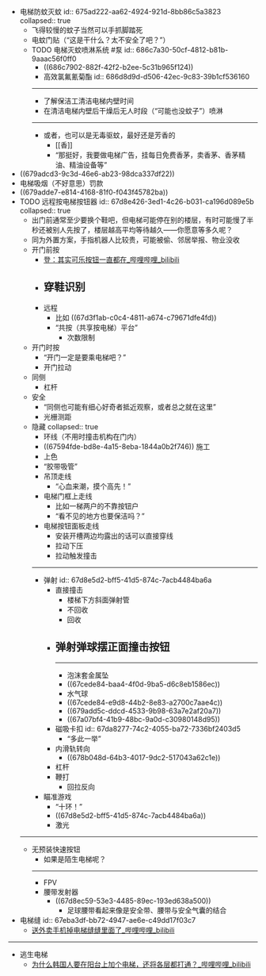 - 电梯防蚊灭蚊
  id:: 675ad222-aa62-4924-921d-8bb86c5a3823
  collapsed:: true
	- 飞得较慢的蚊子当然可以手抓脚踏死
	- 电蚊门贴（“这是干什么？太不安全了吧？”）
	- TODO 电梯灭蚊喷淋系统 #泵
	  id:: 686c7a30-50cf-4812-b81b-9aaac56f0ff0
		- ((686c7902-882f-42f2-b2ee-5c31b965f124))
		- 高效氯氟氰菊酯
		  id:: 686d8d9d-d506-42ec-9c83-39b1cf536160
		- ---
		- 了解保洁工清洁电梯内壁时间
		- 在清洁电梯内壁后干燥后无人时段（“可能也没蚊子”）喷淋
		- ---
		- 或者，也可以是无毒驱蚊，最好还是芳香的
			- [[香]]
			- “那挺好，我要做电梯广告，挂每日免费香茅，卖香茅、香茅精油、精油设备等”
- ((679adcd3-9c3d-46e6-ab23-98dca337df22))
- 电梯吸烟（不好意思）罚款
- ((679adde7-e814-4168-81f0-f043f45782ba))
- TODO 远程按电梯按钮器
  id:: 67d8e426-3ed1-4c26-b031-ca196d089e5b
  collapsed:: true
	- 出门前通常至少要换个鞋吧，但电梯可能停在别的楼层，有时可能慢了半秒还被别人先按了，楼层越高平均等待越久——你愿意等多久呢？
	- 同为外置方案，手指机器人比较贵，可能被偷、邻居举报、物业没收
	- 开门前按
		- [登：其实可乐按钮一直都在_哔哩哔哩_bilibili](https://www.bilibili.com/video/BV1JyFJeyEem/)
		- 穿鞋识别
			-
		- 远程
			- 比如 ((67d3f1ab-c0c4-4811-a674-c79671dfe4fd))
			- “共按（共享按电梯）平台”
				- 次数限制
	- 开门时按
		- “开门一定是要乘电梯吧？”
		- 开门拉动
	- 同侧
		- 杠杆
	- 安全
		- “同侧也可能有细心好奇者抵近观察，或者总之就在这里”
		- 光栅测距
	- 隐藏
	  collapsed:: true
		- 环线（不用时撞击机构在门内）
		- ((67594fde-bd8e-4a15-8eba-1844a0b2f746)) 施工
		- 上色
		- “胶带吸管”
		- 吊顶走线
			- “心血来潮，摸个高先！”
		- 电梯门框上走线
			- 比如一梯两户的不靠按钮户
			- “看不见的地方也要保洁吗？”
		- 电梯按钮面板走线
			- 安装开槽两边均露出的话可以直接穿线
			- 拉动下压
			- 拉动触发撞击
		- ---
		- 弹射
		  id:: 67d8e5d2-bff5-41d5-874c-7acb4484ba6a
			- 直接撞击
				- 楼梯下方斜面弹射管
				- 不回收
				- 回收
			- 弹射弹球摆正面撞击按钮
				-
				- ---
				- 泡沫套金属坠
				- ((67cede84-baa4-4f0d-9ba5-d6c8eb1586ec))
				- 水气球
				- ((67cede84-e9d8-44b2-8e83-a2700c7aae4c))
				- ((679add5c-ddcd-4533-9b98-63a7e2af20a7))
				- ((67a07bf4-41b9-48bc-9a0d-c30980148d95))
			- 磁吸卡扣
			  id:: 67da8277-74c2-4055-ba72-7336bf2403d5
				- “多此一举”
			- 内滑轨转向
				- ((678b048d-64b3-4017-9dc2-517043a62c1e))
			- 杠杆
			- 鞭打
				- 回拉反向
		- 瞄准游戏
			- “十环！”
			- ((67d8e5d2-bff5-41d5-874c-7acb4484ba6a))
			- 激光
	- ---
	- 无预装快速按钮
		- 如果是陌生电梯呢？
		- ---
		- FPV
		- 腰带发射器
			- ((67d8ec59-53e3-4485-89ec-193ed638a500))
				- 足球腰带看起来像是安全带、腰带与安全气囊的结合
- 电梯缝
  id:: 67eba3df-bb72-4947-ae6e-c49dd17f03c7
	- [送外卖手机掉电梯缝缝里面了_哔哩哔哩_bilibili](https://www.bilibili.com/video/BV1w8411k7yS/)
- ---
- 逃生电梯
	- [为什么韩国人要在阳台上加个电梯，还将各层都打通？_哔哩哔哩_bilibili](https://www.bilibili.com/video/BV1t34y157Z3/)